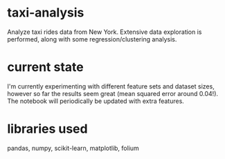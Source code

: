 # taxi-analysis
Analyze taxi rides data from New York. Extensive data exploration is performed, along with some regression/clustering analysis.
# current state
I'm currently experimenting with different feature sets and dataset sizes, however so far the results seem great (mean squared error around 0.04!). The notebook will periodically be updated with extra features.
# libraries used
pandas, numpy, scikit-learn, matplotlib, folium
